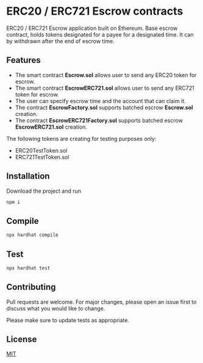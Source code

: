 # ERC20 / ERC721 Escrow contracts

ERC20 / ERC721 Escrow application built on Ethereum.
Base escrow contract, holds tokens designated for a payee for a designated time. It can by withdrawn after the end of escrow time.

## Features

* The smart contract **Escrow.sol** allows user to send any ERC20 token for escrow.
* The smart contract **EscrowERC721.sol** allows user to send any ERC721 token for escrow.
* The user can specify escrow time and the account that can claim it.
* The contract **EscrowFactory.sol** supports batched escrow **Escrow.sol** creation. 
* The contract **EscrowERC721Factory.sol** supports batched escrow **EscrowERC721.sol** creation. 


The following tokens are creating for testing purposes only:
* ERC20TestToken.sol
* ERC721TestToken.sol


## Installation

Download the project and run 

```bash
npm i
```

## Compile

```bash
npx hardhat compile
```

## Test

```bash
npx hardhat test
```

## Contributing
Pull requests are welcome. For major changes, please open an issue first to discuss what you would like to change.

Please make sure to update tests as appropriate.

## License
[MIT](https://choosealicense.com/licenses/mit/)
